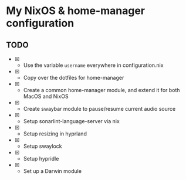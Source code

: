 # My NixOS & home-manager configuration

## TODO
- [x] - Use the variable `username` everywhere in configuration.nix
- [x] - Copy over the dotfiles for home-manager
- [x] - Create a common home-manager module, and extend it for both MacOS and NixOS
- [x] - Create swaybar module to pause/resume current audio source
- [x] - Setup sonarlint-language-server via nix
- [x] - Setup resizing in hyprland
- [x] - Setup swaylock
- [x] - Setup hypridle
- [x] - Set up a Darwin module


